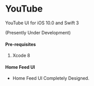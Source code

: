 # YouTube
YouTube UI for iOS 10.0 and Swift 3

(Presently Under Development)

#### Pre-requisites
1. Xcode 8

#### Home Feed UI
- Home Feed UI Completely Designed.
